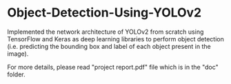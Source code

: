 # Object-Detection-Using-YOLOv2
Implemented the network architecture of YOLOv2 from scratch using TensorFlow and Keras as deep learning libraries to perform object detection (i.e. predicting the bounding box and label of each object present in the image).

For more details, please read "project report.pdf" file which is in the "doc" folder.
